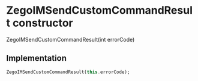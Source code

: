 


# ZegoIMSendCustomCommandResult constructor







ZegoIMSendCustomCommandResult(int errorCode)





## Implementation

```dart
ZegoIMSendCustomCommandResult(this.errorCode);
```







